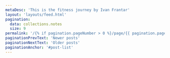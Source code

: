 ```yaml
---
metaDesc: 'This is the fitness journey by Ivan Frantar'
layout: 'layouts/feed.html'
pagination:
  data: collections.notes
  size: 9
permalink: '/{% if pagination.pageNumber > 0 %}/page/{{ pagination.pageNumber }}{% endif %}/index.html'
paginationPrevText: 'Newer posts'
paginationNextText: 'Older posts'
paginationAnchor: '#post-list'
---
```

